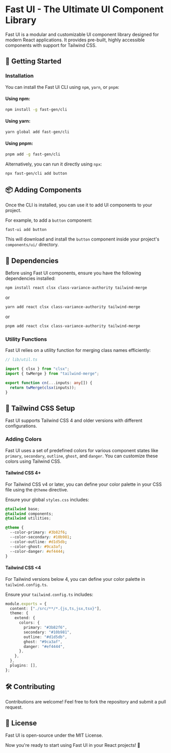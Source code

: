 # Fast UI - The Ultimate UI Component Library

Fast UI is a modular and customizable UI component library designed for modern React applications. It provides pre-built, highly accessible components with support for Tailwind CSS.

## 🚀 Getting Started

### Installation

You can install the Fast UI CLI using `npm`, `yarn`, or `pnpm`:

#### Using npm:

```sh
npm install -g fast-gen/cli
```

#### Using yarn:

```sh
yarn global add fast-gen/cli
```

#### Using pnpm:

```sh
pnpm add -g fast-gen/cli
```

Alternatively, you can run it directly using `npx`:

```sh
npx fast-gen/cli add button
```

## 📦 Adding Components

Once the CLI is installed, you can use it to add UI components to your project.

For example, to add a `button` component:

```sh
fast-ui add button
```

This will download and install the `button` component inside your project's `components/ui/` directory.

## 📌 Dependencies

Before using Fast UI components, ensure you have the following dependencies installed:

```sh
npm install react clsx class-variance-authority tailwind-merge
```

or

```sh
yarn add react clsx class-variance-authority tailwind-merge
```

or

```sh
pnpm add react clsx class-variance-authority tailwind-merge
```

### Utility Functions

Fast UI relies on a utility function for merging class names efficiently:

```ts
// lib/util.ts
```

```ts
import { clsx } from "clsx";
import { twMerge } from "tailwind-merge";

export function cn(...inputs: any[]) {
  return twMerge(clsx(inputs));
}
```

## 🎨 Tailwind CSS Setup

Fast UI supports Tailwind CSS 4 and older versions with different configurations.

### Adding Colors

Fast UI uses a set of predefined colors for various component states like `primary`, `secondary`, `outline`, `ghost`, and `danger`. You can customize these colors using Tailwind CSS.

#### Tailwind CSS 4+

For Tailwind CSS v4 or later, you can define your color palette in your CSS file using the `@theme` directive.

Ensure your global `styles.css` includes:

```css
@tailwind base;
@tailwind components;
@tailwind utilities;

@theme {
  --color-primary: #3b82f6;
  --color-secondary: #10b981;
  --color-outline: #d1d5db;
  --color-ghost: #9ca3af;
  --color-danger: #ef4444;
}
```

#### Tailwind CSS <4

For Tailwind versions below 4, you can define your color palette in `tailwind.config.ts`.

Ensure your `tailwind.config.ts` includes:

```ts
module.exports = {
  content: ["./src/**/*.{js,ts,jsx,tsx}"],
  theme: {
    extend: {
      colors: {
        primary: "#3b82f6",
        secondary: "#10b981",
        outline: "#d1d5db",
        ghost: "#9ca3af",
        danger: "#ef4444",
      },
    },
  },
  plugins: [],
};
```

## 🛠️ Contributing

Contributions are welcome! Feel free to fork the repository and submit a pull request.

## 📜 License

Fast UI is open-source under the MIT License.

Now you're ready to start using Fast UI in your React projects! 🚀
